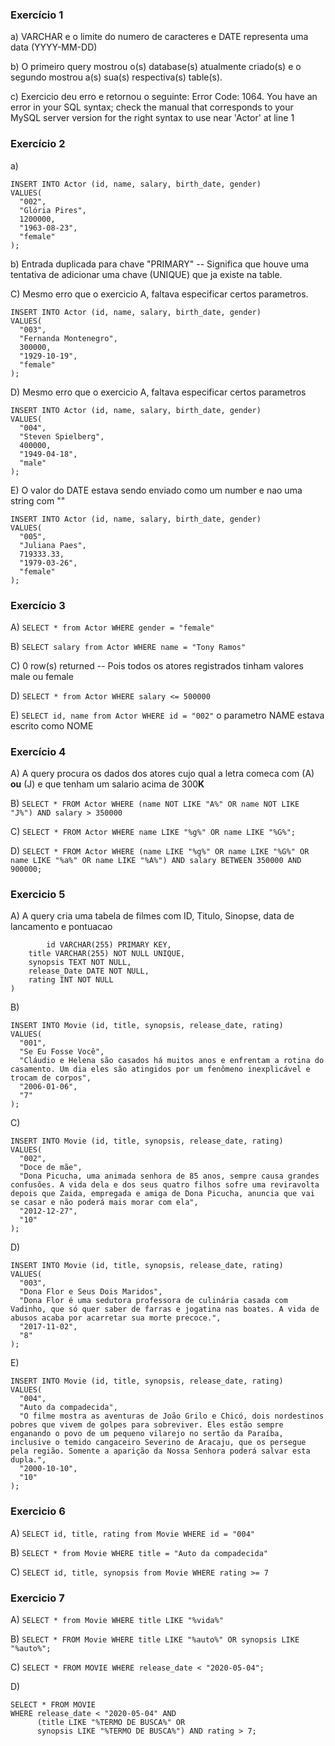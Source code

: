 ### Exercício 1
a) VARCHAR e o limite do numero de caracteres e DATE representa uma data (YYYY-MM-DD)

b) O primeiro query mostrou o(s) database(s) atualmente criado(s) e o segundo mostrou a(s) sua(s) respectiva(s) table(s).

c) Exercicio deu erro e retornou o seguinte:
Error Code: 1064. You have an error in your SQL syntax; check the manual that corresponds to your MySQL server version for the right syntax to use near 'Actor' at line 1

### Exercício 2
a) 
```
INSERT INTO Actor (id, name, salary, birth_date, gender)
VALUES(
  "002", 
  "Glória Pires",
  1200000,
  "1963-08-23", 
  "female"
);
```
b) Entrada duplicada para chave "PRIMARY" -- Significa que houve uma tentativa de adicionar uma chave (UNIQUE) que ja existe na table.

C) Mesmo erro que o exercicio A, faltava especificar certos parametros.

```
INSERT INTO Actor (id, name, salary, birth_date, gender)
VALUES(
  "003", 
  "Fernanda Montenegro",
  300000,
  "1929-10-19", 
  "female"
);
```

D) Mesmo erro que o exercicio A, faltava especificar certos parametros
```
INSERT INTO Actor (id, name, salary, birth_date, gender)
VALUES(
  "004",
  "Steven Spielberg",
  400000,
  "1949-04-18", 
  "male"
);
```

E) O valor do DATE estava sendo enviado como um number e nao uma string com ""

```
INSERT INTO Actor (id, name, salary, birth_date, gender)
VALUES(
  "005", 
  "Juliana Paes",
  719333.33,
  "1979-03-26", 
  "female"
);
```

### Exercício 3

A) ``` SELECT * from Actor WHERE gender = "female" ```

B) ```SELECT salary from Actor WHERE name = "Tony Ramos"```

C) 0 row(s) returned -- Pois todos os atores registrados tinham valores male ou female

D) ```SELECT * from Actor WHERE salary <= 500000```

E) ```SELECT id, name from Actor WHERE id = "002"``` o parametro NAME estava escrito como NOME

### Exercício 4

A) A query procura os dados dos atores cujo qual a letra comeca com (A) **ou** (J) e que tenham um salario acima de 300**K**

B) ```SELECT * FROM Actor WHERE (name NOT LIKE "A%" OR name NOT LIKE "J%") AND salary > 350000```

C) ```SELECT * FROM Actor WHERE name LIKE "%g%" OR name LIKE "%G%";```

D) ```SELECT * FROM Actor WHERE (name LIKE "%g%" OR name LIKE "%G%" OR name LIKE "%a%" OR name LIKE "%A%") AND salary BETWEEN 350000 AND 900000;```

### Exercicio 5

A) A query cria uma tabela de filmes com ID, Titulo, Sinopse, data de lancamento e pontuacao

```CREATE TABLE Movie (
		id VARCHAR(255) PRIMARY KEY,
    title VARCHAR(255) NOT NULL UNIQUE,
    synopsis TEXT NOT NULL,
    release_Date DATE NOT NULL,
    rating INT NOT NULL
)
```
B) 
```
INSERT INTO Movie (id, title, synopsis, release_date, rating)
VALUES(
  "001", 
  "Se Eu Fosse Você",
  "Cláudio e Helena são casados há muitos anos e enfrentam a rotina do casamento. Um dia eles são atingidos por um fenômeno inexplicável e trocam de corpos",
  "2006-01-06", 
  "7"
);
```

C)
```
INSERT INTO Movie (id, title, synopsis, release_date, rating)
VALUES(
  "002", 
  "Doce de mãe",
  "Dona Picucha, uma animada senhora de 85 anos, sempre causa grandes confusões. A vida dela e dos seus quatro filhos sofre uma reviravolta depois que Zaida, empregada e amiga de Dona Picucha, anuncia que vai se casar e não poderá mais morar com ela",
  "2012-12-27", 
  "10"
);
```

D)
```
INSERT INTO Movie (id, title, synopsis, release_date, rating)
VALUES(
  "003", 
  "Dona Flor e Seus Dois Maridos",
  "Dona Flor é uma sedutora professora de culinária casada com Vadinho, que só quer saber de farras e jogatina nas boates. A vida de abusos acaba por acarretar sua morte precoce.",
  "2017-11-02", 
  "8"
);
```

E)
```
INSERT INTO Movie (id, title, synopsis, release_date, rating)
VALUES(
  "004", 
  "Auto da compadecida",
  "O filme mostra as aventuras de João Grilo e Chicó, dois nordestinos pobres que vivem de golpes para sobreviver. Eles estão sempre enganando o povo de um pequeno vilarejo no sertão da Paraíba, inclusive o temido cangaceiro Severino de Aracaju, que os persegue pela região. Somente a aparição da Nossa Senhora poderá salvar esta dupla.",
  "2000-10-10", 
  "10"
);
```
### Exercicio 6

A) ```SELECT id, title, rating from Movie WHERE id = "004"```

B) ```SELECT * from Movie WHERE title = "Auto da compadecida"```

C) ```SELECT id, title, synopsis from Movie WHERE rating >= 7```

### Exercicio 7

A) ```SELECT * from Movie WHERE title LIKE "%vida%"```

B) ```SELECT * FROM Movie WHERE title LIKE "%auto%" OR synopsis LIKE "%auto%";```

C) ```SELECT * FROM MOVIE WHERE release_date < "2020-05-04";```

D)
```
SELECT * FROM MOVIE
WHERE release_date < "2020-05-04" AND 
      (title LIKE "%TERMO DE BUSCA%" OR
      synopsis LIKE "%TERMO DE BUSCA%") AND rating > 7;
```